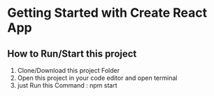 # Getting Started with Create React App


## How to Run/Start this project

1) Clone/Download this project Folder 
2) Open this project in your code editor and open terminal
3) just Run this Command : npm start

